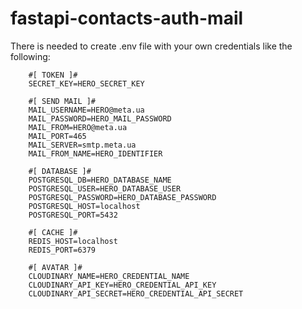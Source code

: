 # fastapi-contacts-auth-mail

There is needed to create .env file with your own credentials like the following:
```
    #[ TOKEN ]#
    SECRET_KEY=HERO_SECRET_KEY

    #[ SEND MAIL ]#
    MAIL_USERNAME=HERO@meta.ua
    MAIL_PASSWORD=HERO_MAIL_PASSWORD
    MAIL_FROM=HERO@meta.ua
    MAIL_PORT=465
    MAIL_SERVER=smtp.meta.ua
    MAIL_FROM_NAME=HERO_IDENTIFIER

    #[ DATABASE ]#
    POSTGRESQL_DB=HERO_DATABASE_NAME
    POSTGRESQL_USER=HERO_DATABASE_USER
    POSTGRESQL_PASSWORD=HERO_DATABASE_PASSWORD
    POSTGRESQL_HOST=localhost
    POSTGRESQL_PORT=5432

    #[ CACHE ]#
    REDIS_HOST=localhost
    REDIS_PORT=6379

    #[ AVATAR ]#
    CLOUDINARY_NAME=HERO_CREDENTIAL_NAME
    CLOUDINARY_API_KEY=HERO_CREDENTIAL_API_KEY
    CLOUDINARY_API_SECRET=HERO_CREDENTIAL_API_SECRET
```
